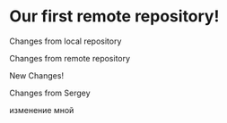 # Our first remote repository! 

Changes from local repository

Changes from remote repository

New Changes!

Changes from Sergey

изменение мной